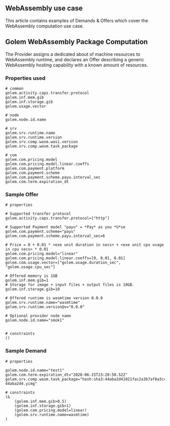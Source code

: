 ## WebAssembly use case

This article contains examples of Demands & Offers which cover the WebAssembly computation use case.

## Golem WebAssembly Package Computation

The Provider assigns a dedicated about of machine resources to WebAssembly runtime, and declares an Offer describing a generic WebAssembly hosting capability with a known amount of resources.

### Properties used
```properties
# common
golem.activity.caps.transfer.protocol
golem.inf.mem.gib
golem.inf.storage.gib
golem.usage.vector

# node
golem.node.id.name

# srv 
golem.srv.runtime.name
golem.srv.runtime.version
golem.srv.comp.wasm.wasi.version
golem.srv.comp.wasm.task_package

# com
golem.com.pricing.model
golem.com.pricing.model.linear.coeffs
golem.com.payment.platform
golem.com.payment.scheme
golem.com.payment.scheme.payu.interval_sec
golem.com.term.expiration_dt

```

### Sample Offer

```properties
# properties

# Supported transfer protocol
golem.activity.caps.transfer.protocol=["http"]

# Supported Payment model "payu" = *Pay* as you *U*se
golem.com.payment.scheme="payu"
golem.com.payment.scheme.payu.interval_sec=6

# Price = 0 + 0.01 * <exe unit duration in secs> + <exe unit cpu usage in cpu secs> * 0.01
golem.com.pricing.model="linear"
golem.com.pricing.model.linear.coeffs=[0, 0.01, 0.01]
golem.com.usage.vector=["golem.usage.duration_sec", "golem.usage.cpu_sec"]

# Offered memory is 1GB
golem.inf.mem.gib=1
# Storage for image + input files + output files is 10GB.
golem.inf.storage.gib=10

# Offered runtime is wasmtime version 0.0.0
golem.srv.runtime.name="wasmtime"
golem.srv.runtime.version@v="0.0.0"

# Optional provider node name
golem.node.id.name="smok1"


# constraints
()
```

### Sample Demand

```properties
# properties

golem.node.id.name="test1"
golem.com.term.expiration_dt="2020-06-15T23:20:50.52Z"
golem.srv.comp.wasm.task_package="hash:sha3:44aba2d41021fac2a3b7af8a3ccfc0a3d4a435f9187ea7d5c162035b:http://54.231.6.186:4500/app-44aba2d4.yimg"

# constraints
(&
    (golem.inf.mem.gib>0.5)
    (golem.inf.storage.gib>1)
    (golem.com.pricing.model=linear)
    (golem.srv.runtime.name=wasmtime)
)

```

